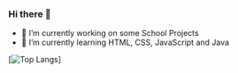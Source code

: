 ### Hi there 👋

- 🔭 I’m currently working on some School Projects
- 🌱 I’m currently learning HTML, CSS, JavaScript and Java

[![Top Langs](https://github-readme-stats.vercel.app/api/top-langs/?username=DI0IK)]
